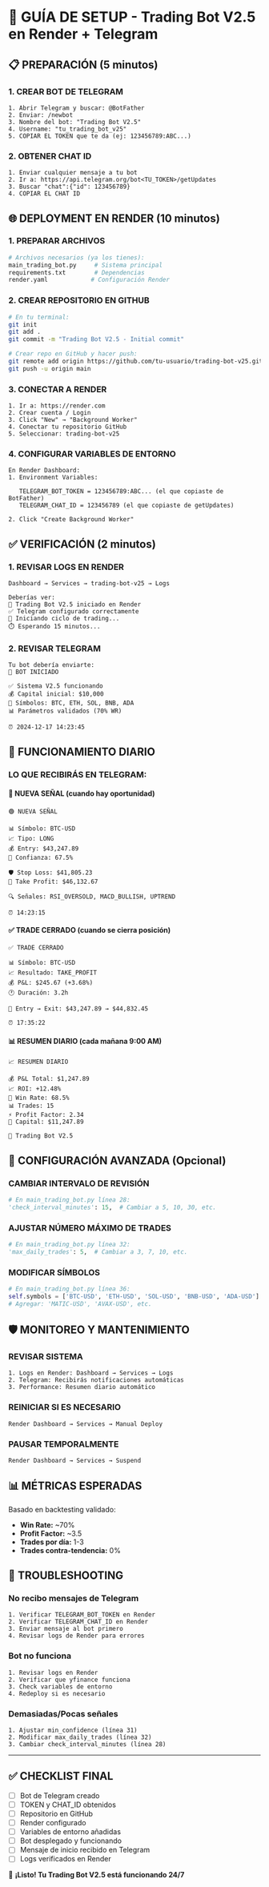 # 🚀 GUÍA DE SETUP - Trading Bot V2.5 en Render + Telegram

## 📋 PREPARACIÓN (5 minutos)

### 1. **CREAR BOT DE TELEGRAM**
```
1. Abrir Telegram y buscar: @BotFather
2. Enviar: /newbot
3. Nombre del bot: "Trading Bot V2.5"
4. Username: "tu_trading_bot_v25"
5. COPIAR EL TOKEN que te da (ej: 123456789:ABC...)
```

### 2. **OBTENER CHAT ID**
```
1. Enviar cualquier mensaje a tu bot
2. Ir a: https://api.telegram.org/bot<TU_TOKEN>/getUpdates
3. Buscar "chat":{"id": 123456789}
4. COPIAR EL CHAT ID
```

## 🌐 DEPLOYMENT EN RENDER (10 minutos)

### 1. **PREPARAR ARCHIVOS**
```bash
# Archivos necesarios (ya los tienes):
main_trading_bot.py     # Sistema principal
requirements.txt        # Dependencias
render.yaml            # Configuración Render
```

### 2. **CREAR REPOSITORIO EN GITHUB**
```bash
# En tu terminal:
git init
git add .
git commit -m "Trading Bot V2.5 - Initial commit"

# Crear repo en GitHub y hacer push:
git remote add origin https://github.com/tu-usuario/trading-bot-v25.git
git push -u origin main
```

### 3. **CONECTAR A RENDER**
```
1. Ir a: https://render.com
2. Crear cuenta / Login
3. Click "New" → "Background Worker"
4. Conectar tu repositorio GitHub
5. Seleccionar: trading-bot-v25
```

### 4. **CONFIGURAR VARIABLES DE ENTORNO**
```
En Render Dashboard:
1. Environment Variables:

   TELEGRAM_BOT_TOKEN = 123456789:ABC... (el que copiaste de BotFather)
   TELEGRAM_CHAT_ID = 123456789 (el que copiaste de getUpdates)

2. Click "Create Background Worker"
```

## ✅ VERIFICACIÓN (2 minutos)

### 1. **REVISAR LOGS EN RENDER**
```
Dashboard → Services → trading-bot-v25 → Logs

Deberías ver:
🚀 Trading Bot V2.5 iniciado en Render
✅ Telegram configurado correctamente
🔄 Iniciando ciclo de trading...
⏱️ Esperando 15 minutos...
```

### 2. **REVISAR TELEGRAM**
```
Tu bot debería enviarte:
🚀 BOT INICIADO

✅ Sistema V2.5 funcionando
💰 Capital inicial: $10,000
🎯 Símbolos: BTC, ETH, SOL, BNB, ADA
📊 Parámetros validados (70% WR)

⏰ 2024-12-17 14:23:45
```

## 📱 FUNCIONAMIENTO DIARIO

### **LO QUE RECIBIRÁS EN TELEGRAM:**

#### 🎯 NUEVA SEÑAL (cuando hay oportunidad)
```
🟢 NUEVA SEÑAL

📊 Símbolo: BTC-USD
📈 Tipo: LONG
💰 Entry: $43,247.89
🎯 Confianza: 67.5%

🛡️ Stop Loss: $41,805.23
🎊 Take Profit: $46,132.67

🔍 Señales: RSI_OVERSOLD, MACD_BULLISH, UPTREND

⏰ 14:23:15
```

#### ✅ TRADE CERRADO (cuando se cierra posición)
```
✅ TRADE CERRADO

📊 Símbolo: BTC-USD
📈 Resultado: TAKE_PROFIT
💰 P&L: $245.67 (+3.68%)
🕐 Duración: 3.2h

📍 Entry → Exit: $43,247.89 → $44,832.45

⏰ 17:35:22
```

#### 📊 RESUMEN DIARIO (cada mañana 9:00 AM)
```
📈 RESUMEN DIARIO

💰 P&L Total: $1,247.89
📈 ROI: +12.48%
🎯 Win Rate: 68.5%
📊 Trades: 15
⚡ Profit Factor: 2.34
💼 Capital: $11,247.89

🤖 Trading Bot V2.5
```

## 🔧 CONFIGURACIÓN AVANZADA (Opcional)

### **CAMBIAR INTERVALO DE REVISIÓN**
```python
# En main_trading_bot.py línea 28:
'check_interval_minutes': 15,  # Cambiar a 5, 10, 30, etc.
```

### **AJUSTAR NÚMERO MÁXIMO DE TRADES**
```python
# En main_trading_bot.py línea 32:
'max_daily_trades': 5,  # Cambiar a 3, 7, 10, etc.
```

### **MODIFICAR SÍMBOLOS**
```python
# En main_trading_bot.py línea 36:
self.symbols = ['BTC-USD', 'ETH-USD', 'SOL-USD', 'BNB-USD', 'ADA-USD']
# Agregar: 'MATIC-USD', 'AVAX-USD', etc.
```

## 🛡️ MONITOREO Y MANTENIMIENTO

### **REVISAR SISTEMA**
```
1. Logs en Render: Dashboard → Services → Logs
2. Telegram: Recibirás notificaciones automáticas
3. Performance: Resumen diario automático
```

### **REINICIAR SI ES NECESARIO**
```
Render Dashboard → Services → Manual Deploy
```

### **PAUSAR TEMPORALMENTE**
```
Render Dashboard → Services → Suspend
```

## 📊 MÉTRICAS ESPERADAS

Basado en backtesting validado:
- **Win Rate:** ~70%
- **Profit Factor:** ~3.5
- **Trades por día:** 1-3
- **Trades contra-tendencia:** 0%

## 🚨 TROUBLESHOOTING

### **No recibo mensajes de Telegram**
```
1. Verificar TELEGRAM_BOT_TOKEN en Render
2. Verificar TELEGRAM_CHAT_ID en Render
3. Enviar mensaje al bot primero
4. Revisar logs de Render para errores
```

### **Bot no funciona**
```
1. Revisar logs en Render
2. Verificar que yfinance funciona
3. Check variables de entorno
4. Redeploy si es necesario
```

### **Demasiadas/Pocas señales**
```
1. Ajustar min_confidence (línea 31)
2. Modificar max_daily_trades (línea 32)
3. Cambiar check_interval_minutes (línea 28)
```

---

## ✅ CHECKLIST FINAL

- [ ] Bot de Telegram creado
- [ ] TOKEN y CHAT_ID obtenidos
- [ ] Repositorio en GitHub
- [ ] Render configurado
- [ ] Variables de entorno añadidas
- [ ] Bot desplegado y funcionando
- [ ] Mensaje de inicio recibido en Telegram
- [ ] Logs verificados en Render

🎉 **¡Listo! Tu Trading Bot V2.5 está funcionando 24/7**